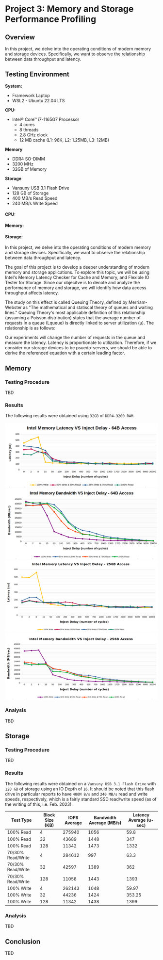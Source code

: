 # Project 3: Memory and Storage Performance Profiling
## Overview
In this project, we delve into the operating conditions of modern memory and storage devices. Specifically, we want to observe the relationship between data throughput and latency.

## Testing Environment
**System:** 
* Framework Laptop
* WSL2 - Ubuntu 22.04 LTS

**CPU:**
* Intel® Core™ i7-1165G7 Processor
  - 4 cores
  - 8 threads
  - 2.8 GHz clock
  - 12 MB cache (L1: 96K, L2: 1.25MB, L3: 12MB)

**Memory**
* DDR4 SO-DIMM
* 3200 MHz
* 32GB of Memory

**Storage**
* Vansuny USB 3.1 Flash Drive
* 128 GB of Storage
* 400 MB/s Read Speed
* 240 MB/s Write Speed


#### CPU:

#### Memory:

#### Storage:

In this project, we delve into the operating conditions of modern memory and storage devices. Specifically, we want to observe the relationship between data throughput and latency.

The goal of this project is to develop a deeper understanding of modern memory and storage applications. To explore this topic, we will be using Intel's Memory Latency Checker for Cache and Memory, and Flexible IO Tester for Storage. Since our objecitve is to denote and analyze the performance of memory and storage, we will identify how data access throughput affects latency.

The study on this effect is called Queuing Theory, defined by Merriam-Webster as "The mathematical and statiscal theory of queues and waiting lines." Queuing Theory's most applicable definition of this relationship (assuming a Poisson distribution) states that the average number of requests in a queue (Lqueue) is directly linked to server utilization (μ). The relationship is as follows:

Our experiments will change the number of requests in the queue and measure the latency. Latency is proportionate to utilization. Therefore, if we consider our storage devices to be psuedo-servers, we should be able to derive the referenced equation with a certain leading factor.

## Memory
### Testing Procedure
TBD

### Results
The following results were obtained using `32GB` of `DDR4-3200 RAM`. <br> <br>
![](./lram64.png)
![](./bram64.png)
![](./lram256.png)
![](./bram256.png)

### Analysis
TBD

## Storage
### Testing Procedure
TBD

### Results
The following results were obtained on a `Vansuny USB 3.1 Flash Drive` with `128 GB` of storage using an IO Depth of `16`. It should be noted that this flash drive in particular reports to have `400M B/s` and `240 MB/s` read and write speeds, respectively, which is a fairly standard SSD read/write speed (as of the writing of this, i.e. Feb. 2023). <br>

| Test Type          | Block Size (KB) | IOPS Average | Bandwidth Average (MB/s) | Latency Average (u-sec) |
|--------------------|------------|--------------|--------------------------|-------------------------|
100% Read	| 4	| 275940	| 1056	| 59.8
100% Read	| 32 | 43689 | 1448 | 347
100% Read	| 128	| 11342	| 1473 | 1332
70/30% Read/Write | 4 | 284612 | 997 | 63.3
70/30% Read/Write | 32 | 42597 | 1389 | 362
70/30% Read/Write | 128 | 11058 | 1443 | 1393
100% Write | 4 | 262143 | 1048 | 59.97
100% Write | 32 | 44236 | 1424 | 353.25
100% Write | 128 | 11342 | 1438 | 1399

### Analysis
TBD

## Conclusion
TBD
